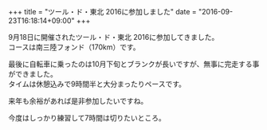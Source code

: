 +++
title = "ツール・ド・東北 2016に参加しました"
date = "2016-09-23T16:18:14+09:00"
+++

9月18日に開催されたツール・ド・東北 2016に参加してきました。  
コースは南三陸フォンド（170km）です。

最後に自転車に乗ったのは10月下旬とブランクが長いですが、無事に完走する事ができました。  
タイムは休憩込みで9時間半と大分まったりペースです。

来年も余裕があれば是非参加したいですね。

今度はしっかり練習して7時間は切りたいところ。
